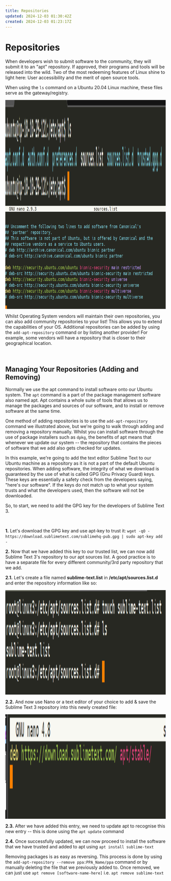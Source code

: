 ```yaml
---
title: Repositories
updated: 2024-12-03 01:30:42Z
created: 2024-12-03 01:23:17Z
---
```


# Repositories

When developers wish to submit software to the community, they will submit it to an "apt" repository. If approved, their programs and tools will be released into the wild. Two of the most redeeming features of <span style="color: inherit;">Linux</span> shine to light here: User accessibility and the merit of open source tools.

When using the `ls` command on a Ubuntu 20.04 <span style="color: inherit;">Linux</span> machine, these files serve as the gateway/registry.

<img src="../../_resources/apt1.png" alt="apt1.png" width="785" height="328" style="display: block; margin: 0 auto;" class="jop-noMdConv"> <img src="../../_resources/apt2.png" alt="apt2.png" width="785" height="328" style="display: block; margin: 0 auto;" class="jop-noMdConv">

Whilst Operating System vendors will maintain their own repositories, you can also add community repositories to your list! This allows you to extend the capabilities of your OS. Additional repositories can be added by using the `add-apt-repository` command or by listing another provider! For example, some vendors will have a repository that is closer to their geographical location.

&nbsp;

## Managing Your Repositories (Adding and Removing)

Normally we use the apt command to install software onto our Ubuntu system. The `apt` command is a part of the package management software also named apt. Apt contains a whole suite of tools that allows us to manage the packages and sources of our software, and to install or remove software at the same time.

One method of adding repositories is to use the `add-apt-repository` command we illustrated above, but we're going to walk through adding and removing a repository manually. Whilst you can install software through the use of package installers such as `dpkg`, the benefits of apt means that whenever we update our system -- the repository that contains the pieces of software that we add also gets checked for updates.

In this example, we're going to add the text editor Sublime Text to our Ubuntu machine as a repository as it is not a part of the default Ubuntu repositories. When adding software, the integrity of what we download is guaranteed by the use of what is called GPG (Gnu Privacy Guard) keys. These keys are essentially a safety check from the developers saying, "here's our software". If the keys do not match up to what your system trusts and what the developers used, then the software will not be downloaded.

So, to start, we need to add the GPG key for the developers of Sublime Text 3.

&nbsp;

**1.** Let's download the <span style="color: inherit;">GPG</span> key and use apt-key to trust it: `wget -qO - https://download.sublimetext.com/sublimehq-pub.gpg | sudo apt-key add -`

**2.** Now that we have added this key to our trusted list, we can now add Sublime Text 3's repository to our apt sources list. A good practice is to have a separate file for every different community/3rd party repository that we add.

**2.1.** Let's create a file named **sublime-text.list** in **/etc/apt/sources.list.d** and enter the repository information like so:

<img src="../../_resources/sources1.png" alt="sources1.png" width="785" height="328" style="display: block; margin: 0 auto;" class="jop-noMdConv">

**2.2.** And now use Nano or a text editor of your choice to add & save the Sublime Text 3 repository into this newly created file:

<img src="../../_resources/sources2.png" alt="sources2.png" width="785" height="328" style="display: block; margin: 0 auto;" class="jop-noMdConv">

**2.3.** After we have added this entry, we need to update apt to recognise this new entry -- this is done using the `apt update` command

**2.4.** Once successfully updated, we can now proceed to install the software that we have trusted and added to apt using `apt install sublime-text`

Removing packages is as easy as reversing. This process is done by using the `add-apt-repository --remove ppa:PPA_Name/ppa` command or by manually deleting the file that we previously added to. Once removed, we can just use `apt remove [software-name-here]` i.e. `apt remove sublime-text`